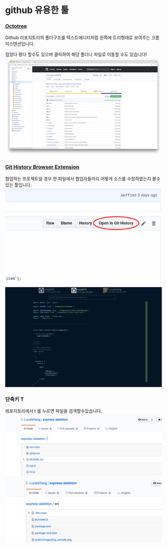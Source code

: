 # github 유용한 툴

### [Octotree](https://chrome.google.com/webstore/detail/octotree/bkhaagjahfmjljalopjnoealnfndnagc?hl=ko)
Github 리포지토리의 폴더구조를 텍스트에디터처럼 왼쪽에 트리형태로 보여주는 크롬 익스텐션입니다.

접었다 폈다 할수도 있으며 클릭하여 해당 폴더나 파일로 이동할 수도 있습니다!
![Old Architecture](./images/octotree_example.jpg)

### [Git History Browser Extension](https://chrome.google.com/webstore/detail/git-history-browser-exten/laghnmifffncfonaoffcndocllegejnf/related?hl=ko)
협업하는 프로젝트일 경우 한 파일에서 협업자들끼리 어떻게 소스를 수정하였는지 볼수있는 툴입니다.
![git history browser1](./images/githistorybroser1.png)
![git history browser2](./images/githistorybrowser.png)
	

### 단축키 T
레포지토리에서 t 를 누르면 파일을 검색할수있습니다.
![git search file](./images/search.png)
![git search file1](./images/search1.png)
